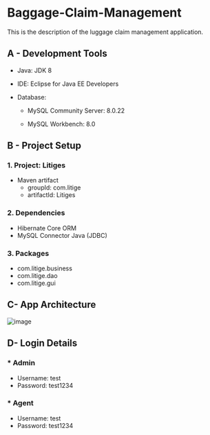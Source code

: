 # Baggage-Claim-Management

This is the description of the luggage claim management application.

## A - Development Tools

   - Java: JDK 8

   - IDE: Eclipse for Java EE Developers

   - Database: 
     - MySQL Community Server: 8.0.22

     -  MySQL Workbench: 8.0


## B - Project Setup

### 1. Project: Litiges
   * Maven artifact
      * groupId: com.litige
      * artifactId: Litiges
### 2. Dependencies
   * Hibernate Core ORM
   * MySQL Connector Java (JDBC)
### 3. Packages
   * com.litige.business
   * com.litige.dao
   * com.litige.gui



## C- App Architecture

![image](https://user-images.githubusercontent.com/57788241/124870821-3f342000-dffe-11eb-900d-80bfd4a9c75e.png)

## D- Login Details

### * Admin 
   * Username:
  	 	test
   * Password:
   	test1234
   
### * Agent 
  * Username:
  	 	test
   * Password:
   	test1234
